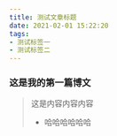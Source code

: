 ```yaml
---
title: 测试文章标题
date: 2021-02-01 15:22:20
tags: 
- 测试标签一
- 测试标签二
---
```


### 这是我的第一篇博文

> 这是内容内容内容
>
> - 哈哈哈哈哈哈

